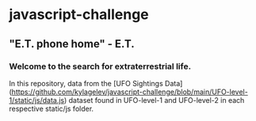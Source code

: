 # javascript-challenge

## "E.T. phone home" - E.T.

### Welcome to the search for extraterrestrial life. 

In this repository, data from the [UFO Sightings Data] (https://github.com/kylagelev/javascript-challenge/blob/main/UFO-level-1/static/js/data.js) dataset found in UFO-level-1 and UFO-level-2 in each respective static/js folder.
